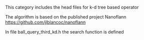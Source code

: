 This category includes the head files for k-d tree based operator

The algorithm is based on the published project Nanoflann https://github.com/jlblancoc/nanoflann

In file ball_query_third_kd.h the search function is defined